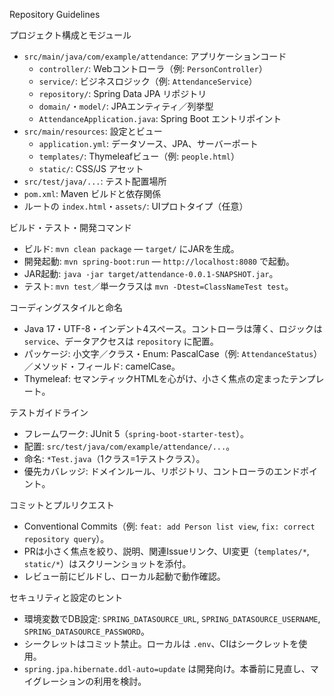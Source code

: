 Repository Guidelines

プロジェクト構成とモジュール
- `src/main/java/com/example/attendance`: アプリケーションコード
  - `controller/`: Webコントローラ（例: `PersonController`）
  - `service/`: ビジネスロジック（例: `AttendanceService`）
  - `repository/`: Spring Data JPA リポジトリ
  - `domain/`・`model/`: JPAエンティティ／列挙型
  - `AttendanceApplication.java`: Spring Boot エントリポイント
- `src/main/resources`: 設定とビュー
  - `application.yml`: データソース、JPA、サーバーポート
  - `templates/`: Thymeleafビュー（例: `people.html`）
  - `static/`: CSS/JS アセット
- `src/test/java/...`: テスト配置場所
- `pom.xml`: Maven ビルドと依存関係
- ルートの `index.html`・`assets/`: UIプロトタイプ（任意）

ビルド・テスト・開発コマンド
- ビルド: `mvn clean package` — `target/` にJARを生成。
- 開発起動: `mvn spring-boot:run` — `http://localhost:8080` で起動。
- JAR起動: `java -jar target/attendance-0.0.1-SNAPSHOT.jar`。
- テスト: `mvn test`／単一クラスは `mvn -Dtest=ClassNameTest test`。

コーディングスタイルと命名
- Java 17・UTF-8・インデント4スペース。コントローラは薄く、ロジックは `service`、データアクセスは `repository` に配置。
- パッケージ: 小文字／クラス・Enum: PascalCase（例: `AttendanceStatus`）／メソッド・フィールド: camelCase。
- Thymeleaf: セマンティックHTMLを心がけ、小さく焦点の定まったテンプレート。

テストガイドライン
- フレームワーク: JUnit 5（`spring-boot-starter-test`）。
- 配置: `src/test/java/com/example/attendance/...`。
- 命名: `*Test.java`（1クラス=1テストクラス）。
- 優先カバレッジ: ドメインルール、リポジトリ、コントローラのエンドポイント。

コミットとプルリクエスト
- Conventional Commits（例: `feat: add Person list view`, `fix: correct repository query`）。
- PRは小さく焦点を絞り、説明、関連Issueリンク、UI変更（`templates/*`, `static/*`）はスクリーンショットを添付。
- レビュー前にビルドし、ローカル起動で動作確認。

セキュリティと設定のヒント
- 環境変数でDB設定: `SPRING_DATASOURCE_URL`, `SPRING_DATASOURCE_USERNAME`, `SPRING_DATASOURCE_PASSWORD`。
- シークレットはコミット禁止。ローカルは `.env`、CIはシークレットを使用。
- `spring.jpa.hibernate.ddl-auto=update` は開発向け。本番前に見直し、マイグレーションの利用を検討。
